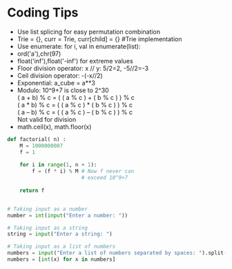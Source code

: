 # Coding Tips
* Use list splicing for easy permutation combination
* Trie = {}, curr = Trie, curr[child] = {} #Trie implementation 
* Use enumerate: for i, val in enumerate(list):
* ord('a'),chr(97)
* float('inf'),float('-inf') for extreme values
* Floor division operator: x // y: 5/2=2, -5//2=-3
* Ceil division operator: -(-x//2)
* Exponential: a_cube = a**3
* Modulo: 10^9+7 is close to 2^30 \
( a + b) % c = ( ( a % c ) + ( b % c ) ) % c \
( a * b) % c = ( ( a % c ) * ( b % c ) ) % c \
( a – b) % c = ( ( a % c ) – ( b % c ) ) % c \
Not valid for division
* math.ceil(x), math.floor(x)

``` python
def factorial( n) :
    M = 1000000007
    f = 1
 
    for i in range(1, n + 1): 
        f = (f * i) % M # Now f never can 
                        # exceed 10^9+7 
 
    return f 
```
``` python

# Taking input as a number
number = int(input("Enter a number: "))

# Taking input as a string
string = input("Enter a string: ")

# Taking input as a list of numbers
numbers = input("Enter a list of numbers separated by spaces: ").split()
numbers = [int(x) for x in numbers]
```
